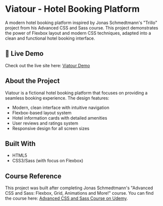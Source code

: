# Viatour - Hotel Booking Platform

A modern hotel booking platform inspired by Jonas Schmedtmann's "Trillo" project from his Advanced CSS and Sass course. This project demonstrates the power of Flexbox layout and modern CSS techniques, adapted into a clean and functional hotel booking interface.

## 🔴 Live Demo

Check out the live site here: [Viatour Demo](https://ionstici.github.io/viatour)

## About the Project

Viatour is a fictional hotel booking platform that focuses on providing a seamless booking experience. The design features:

-   Modern, clean interface with intuitive navigation
-   Flexbox-based layout system
-   Hotel information cards with detailed amenities
-   User reviews and ratings system
-   Responsive design for all screen sizes

## Built With

-   HTML5
-   CSS3/Sass (with focus on Flexbox)

## Course Reference

This project was built after completing Jonas Schmedtmann's "Advanced CSS and Sass: Flexbox, Grid, Animations and More!" course. You can find the course here: [Advanced CSS and Sass Course on Udemy](https://www.udemy.com/course/advanced-css-and-sass/).
